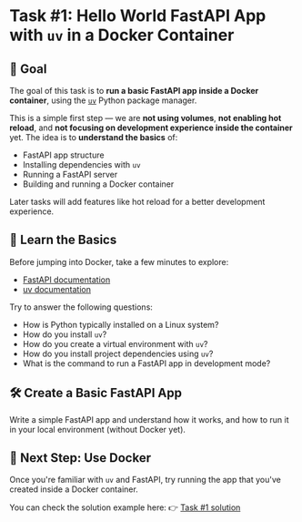 # Task #1: Hello World FastAPI App with `uv` in a Docker Container

## 🎯 Goal

The goal of this task is to **run a basic FastAPI app inside a Docker container**, using the [`uv`](https://docs.astral.sh/uv/) Python package manager.

This is a simple first step — we are **not using volumes**, **not enabling hot reload**, and **not focusing on development experience inside the container** yet. The idea is to **understand the basics** of:

- FastAPI app structure
- Installing dependencies with `uv`
- Running a FastAPI server
- Building and running a Docker container

Later tasks will add features like hot reload for a better development experience.

## 🧠 Learn the Basics

Before jumping into Docker, take a few minutes to explore:

- [FastAPI documentation](https://fastapi.tiangolo.com/)
- [uv documentation](https://docs.astral.sh/uv/guides/integration/docker/])

Try to answer the following questions:

- How is Python typically installed on a Linux system?
- How do you install `uv`?
- How do you create a virtual environment with `uv`?
- How do you install project dependencies using `uv`?
- What is the command to run a FastAPI app in development mode?

## 🛠️ Create a Basic FastAPI App

Write a simple FastAPI app and understand how it works, and how to run it in your local environment (without Docker yet).

## 🐳 Next Step: Use Docker

Once you're familiar with `uv` and FastAPI, try running the app that you've created inside a Docker container.

You can check the solution example here:
👉 [Task #1 solution](./task1/solution.md)
